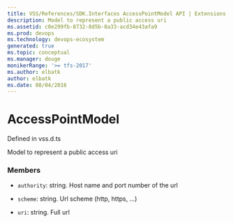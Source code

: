 ```yaml
---
title: VSS/References/SDK.Interfaces AccessPointModel API | Extensions for Visual Studio Team Services
description: Model to represent a public access uri
ms.assetid: c0e299fb-8732-8d5b-8a33-acd34e43afa9
ms.prod: devops
ms.technology: devops-ecosystem
generated: true
ms.topic: conceptual
ms.manager: douge
monikerRange: '>= tfs-2017'
ms.author: elbatk
author: elbatk
ms.date: 08/04/2016
---
```


# AccessPointModel

Defined in vss.d.ts


Model to represent a public access uri 

### Members

* `authority`: string. Host name and port number of the url

* `scheme`: string. Url scheme (http, https, ...)

* `uri`: string. Full url

